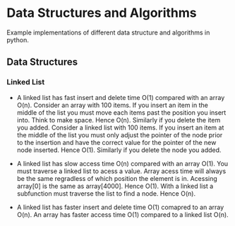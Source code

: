 # Data Structures and Algorithms
Example implementations of different data structure and algorithms in python. 

## Data Structures

### Linked List
- A linked list has fast insert and delete time O(1) compared with an array O(n). Consider an array with 100 items. If you insert an item in the middle of the list you must move each items past the position you insert into. Think to make space. Hence O(n). Similarly if you delete the item you added. Consider a linked list with 100 items. If you insert an item at the middle of the list you must only adjust the pointer of the node prior to the insertion and have the correct value for the pointer of the new node inserted. Hence O(1). Similarly if you delete the node you added.   

- A linked list has slow access time O(n) compared with an array O(1). You must traverse a linked list to acess a value. Array acess time will always be the same regradless of which position the element is in. Acessing array[0] is the same as array[4000]. Hence O(1). With a linked list a subfunction must traverse the list to find a node. Hence O(n).

- A linked list has faster insert and delete time O(1) comapred to an array O(n). An array has faster access time O(1) compared to a linked list O(n).
